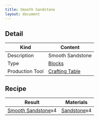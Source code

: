 ```yaml
---
title: Smooth Sandstone
layout: document
---
```

## Detail

|Kind|Content|
|---|---|
|Description|Smooth Sandstone|
|Type|[Blocks](Blocks)|
|Production Tool|[Crafting Table](Crafting_Table)|

## Recipe

|Result|Materials|
|---|---|
|[Smooth Sandstone](Smooth_Sandstone)x4|[Sandstone](Sandstone)x4|
